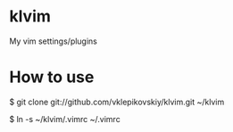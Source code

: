 klvim
=====

My vim settings/plugins

How to use
==========

$ git clone git://github.com/vklepikovskiy/klvim.git ~/klvim

$ ln -s ~/klvim/.vimrc ~/.vimrc